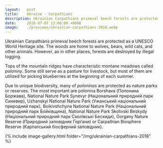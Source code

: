 ```yaml
---
layout:   post
title:    Ukraine - Carpathians
description: Ukrainian Carpathians primeval beech forests are protected as a UNESCO World Heritage site. The woods are home to wolves, bears, wild cats, and other animals.
date:     2018-07-07 12:00:00 +0000
image:    ./previews/ukrainian-carpathians-2018.webp
---
```

Ukrainian Carpathians primeval beech forests are protected as a UNESCO World Heritage site. The woods are home to wolves, bears, wild cats, and other animals. However, as in other places, forests are destroyed by illegal logging.

Tops of the mountain ridges have characteristic montane meadows called *poloniny*. Some still serve as a pasture for livestock, but most of them are utilized for picking blueberries at the beginning of each summer.

Due to unique biodiversity, many of *poloninas* are protected as nature parks or reserves. The most important are polonina Borshava (Полонина Боржава), National Nature Park Synevyr (Національний природний парк Синевир), Uzhanskyi National Nature Park (Ужанський національний природний парк), Boikivshchyna National Nature Park (Національний природний парк Бойківщина), National Nature Park Skolivski Beskydy (Національний природний парк Сколівські Бескиди), Gorgany Nature Reserve (Природний заповідник Ґорґани) or Carpathian Biosphere Reserve (Карпатський біосферний заповідник).

<div class="row">
    <article class="article col col-12 col-t-12">
    {% include image-gallery.html folder="/img/ukrainian-carpathians-2018" %}
    </article>
</div>
